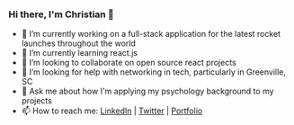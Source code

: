 ### Hi there, I'm Christian 👋


- 🔭 I’m currently working on a full-stack application for the latest rocket launches throughout the world
- 🌱 I’m currently learning react.js
- 👯 I’m looking to collaborate on open source react projects
- 🤔 I’m looking for help with networking in tech, particularly in Greenville, SC
- 💬 Ask me about how I'm applying my psychology background to my projects
- 📫 How to reach me: [LinkedIn](http://www.linkedin.com/in/christian-kilpatrick-dev) | [Twitter](https://twitter.com/cckilpat) | [Portfolio](https://ckilpatrick.netlify.app)

